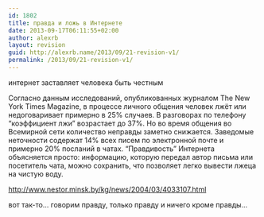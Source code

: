 ```yaml
---
id: 1802
title: правда и ложь в Интернете
date: 2013-09-17T06:11:55+02:00
author: alexrb
layout: revision
guid: http://alexrb.name/2013/09/21-revision-v1/
permalink: /2013/09/21-revision-v1/
---
```

интернет заставляет человека быть честным

Согласно данным исследований, опубликованных журналом The New York Times Magazine, в процессе личного общения человек лжёт или недоговаривает примерно в 25% случаев. В разговорах по телефону &#8220;коэффициент лжи&#8221; возрастает до 37%. Но во время общения во Всемирной сети количество неправды заметно снижается. Заведомые неточности содержат 14% всех писем по электронной почте и примерно 20% посланий в чатах. &#8220;Правдивость&#8221; Интернета объясняется просто: информацию, которую передал автор письма или посетитель чата, можно сохранить, что позволяет легко вывести лжеца на чистую воду.

http://www.nestor.minsk.by/kg/news/2004/03/4033107.html

вот так-то&#8230; говорим правду, только правду и ничего кроме правды&#8230;